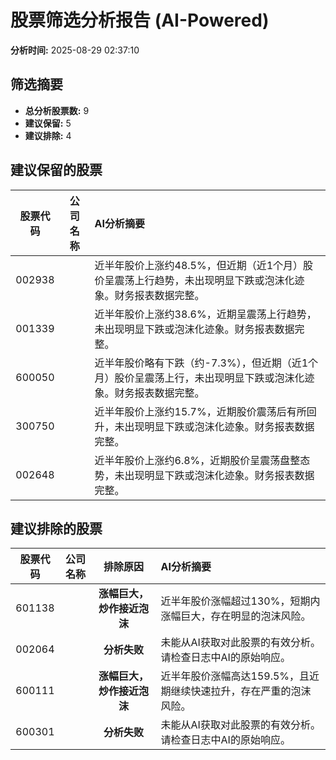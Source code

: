 # 股票筛选分析报告 (AI-Powered)

**分析时间:** 2025-08-29 02:37:10

## 筛选摘要

- **总分析股票数:** 9
- **建议保留:** 5
- **建议排除:** 4

## 建议保留的股票

| 股票代码 | 公司名称 | AI分析摘要 |
|:---:|:---:|:---|
| 002938 |  | 近半年股价上涨约48.5%，但近期（近1个月）股价呈震荡上行趋势，未出现明显下跌或泡沫化迹象。财务报表数据完整。 |
| 001339 |  | 近半年股价上涨约38.6%，近期呈震荡上行趋势，未出现明显下跌或泡沫化迹象。财务报表数据完整。 |
| 600050 |  | 近半年股价略有下跌（约-7.3%），但近期（近1个月）股价呈震荡上行，未出现明显下跌或泡沫化迹象。财务报表数据完整。 |
| 300750 |  | 近半年股价上涨约15.7%，近期股价震荡后有所回升，未出现明显下跌或泡沫化迹象。财务报表数据完整。 |
| 002648 |  | 近半年股价上涨约6.8%，近期股价呈震荡盘整态势，未出现明显下跌或泡沫化迹象。财务报表数据完整。 |

## 建议排除的股票

| 股票代码 | 公司名称 | 排除原因 | AI分析摘要 |
|:---:|:---:|:---:|:---|
| 601138 |  | **涨幅巨大，炒作接近泡沫** | 近半年股价涨幅超过130%，短期内涨幅巨大，存在明显的泡沫风险。 |
| 002064 |  | **分析失败** | 未能从AI获取对此股票的有效分析。请检查日志中AI的原始响应。 |
| 600111 |  | **涨幅巨大，炒作接近泡沫** | 近半年股价涨幅高达159.5%，且近期继续快速拉升，存在严重的泡沫风险。 |
| 600301 |  | **分析失败** | 未能从AI获取对此股票的有效分析。请检查日志中AI的原始响应。 |
